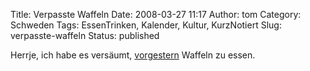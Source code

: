 Title: Verpasste Waffeln
Date: 2008-03-27 11:17
Author: tom
Category: Schweden
Tags: EssenTrinken, Kalender, Kultur, KurzNotiert
Slug: verpasste-waffeln
Status: published

Herrje, ich habe es versäumt,
[vorgestern](http://www.fiket.de/2007/03/25/wort-der-woche-vaffeldagen/)
Waffeln zu essen.

